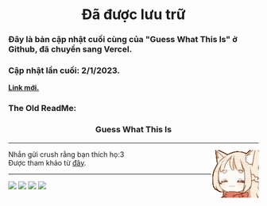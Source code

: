 <div align="center">
    <h1> <strong> Đã được lưu trữ </strong> </h1>
</div>

<div align="left">
    <h3> <strong> Đây là bản cập nhật cuối cùng của "Guess What This Is" ở Github, đã chuyển sang Vercel. </strong> </h3>
    <h3> <strong> Cập nhật lần cuối: 2/1/2023. </strong> </h3
    <h3> <a href="https://guess-what-this-is.vercel.app/"> <strong> Link mới.</strong> </a> </h3>
    <h3> <strong> The Old ReadMe:</strong> </h3> 
</div>

<div align="center">
    <p>
        <h3> <strong> Guess What This Is </strong> </h3>
    </p>
</div>

<hr>

<img align="right" src="./img/readme_logo.gif">

<p align="left">
    Nhắn gửi crush rằng bạn thích họ:3 </br>
    Được tham khảo từ <a href="https://github.com/ngoctienTNT/WomenDay">đây</a>. </br>
</p>

<hr>

<p align="left">
    <img src="https://img.shields.io/github/last-commit/caodoc/caodoc.github.io?style=for-the-badge">
    <img src="https://img.shields.io/github/commit-activity/m/caodoc/caodoc.github.io?style=for-the-badge">
    <img src="https://img.shields.io/github/stars/caodoc/caodoc.github.io?style=for-the-badge">
    <img src="https://img.shields.io/github/repo-size/caodoc/caodoc.github.io?style=for-the-badge">
</p>